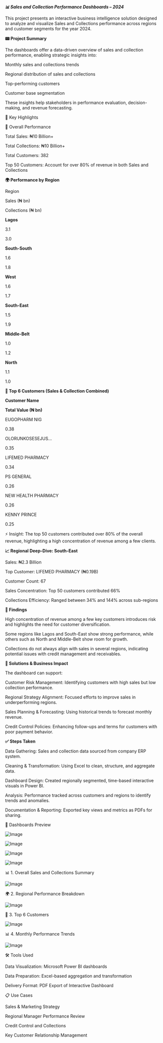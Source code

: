 ***📊 Sales and Collection Performance Dashboards – 2024***

This project presents an interactive business intelligence solution designed to analyze and visualize Sales and Collections performance across regions and customer segments for the year 2024.

**📟 Project Summary**

The dashboards offer a data-driven overview of sales and collection performance, enabling strategic insights into:

Monthly sales and collections trends

Regional distribution of sales and collections

Top-performing customers

Customer base segmentation

These insights help stakeholders in performance evaluation, decision-making, and revenue forecasting.

📌 Key Highlights

🚀 Overall Performance

Total Sales: ₦10 Billion+

Total Collections: ₦10 Billion+

Total Customers: 382

Top 50 Customers: Account for over 80% of revenue in both Sales and Collections

**🌍 Performance by Region**

Region

Sales (₦ bn)

Collections (₦ bn)

**Lagos**

3.1

3.0

**South-South**

1.6

1.8

**West**

1.6

1.7

**South-East**

1.5

1.9

**Middle-Belt**

1.0

1.2

**North**

1.1

1.0

**👥 Top 6 Customers (Sales & Collection Combined)**

**Customer Name**

**Total Value (₦ bn)**

EUGOPHARM NIG

0.38

OLORUNKOSESEJUS...

0.35

LIFEMED PHARMACY

0.34

PS GENERAL

0.26

NEW HEALTH PHARMACY

0.26

KENNY PRINCE

0.25

⚡ Insight: The top 50 customers contributed over 80% of the overall revenue, highlighting a high concentration of revenue among a few clients.

**📈 Regional Deep-Dive: South-East**

Sales: ₦2.3 Billion

Top Customer: LIFEMED PHARMACY (₦0.19B)

Customer Count: 67

Sales Concentration: Top 50 customers contributed 66%

Collections Efficiency: Ranged between 34% and 144% across sub-regions

**🔎 Findings**

High concentration of revenue among a few key customers introduces risk and highlights the need for customer diversification.

Some regions like Lagos and South-East show strong performance, while others such as North and Middle-Belt show room for growth.

Collections do not always align with sales in several regions, indicating potential issues with credit management and receivables.

**🔧 Solutions & Business Impact**

The dashboard can support:

Customer Risk Management: Identifying customers with high sales but low collection performance.

Regional Strategy Alignment: Focused efforts to improve sales in underperforming regions.

Sales Planning & Forecasting: Using historical trends to forecast monthly revenue.

Credit Control Policies: Enhancing follow-ups and terms for customers with poor payment behavior.

**✅ Steps Taken**

Data Gathering: Sales and collection data sourced from company ERP system.

Cleaning & Transformation: Using Excel to clean, structure, and aggregate data.

Dashboard Design: Created regionally segmented, time-based interactive visuals in Power BI.

Analysis: Performance tracked across customers and regions to identify trends and anomalies.

Documentation & Reporting: Exported key views and metrics as PDFs for sharing.

📃 Dashboards Preview 

![Image](https://github.com/user-attachments/assets/2e32b349-847b-4311-89e6-a8f7b5216c6c)

![Image](https://github.com/user-attachments/assets/c0ca22cf-6cad-4aaa-97a8-57af08cd8b9a)

![Image](https://github.com/user-attachments/assets/d94596be-df38-464f-aa1b-cb1e626f1e0d)

![Image](https://github.com/user-attachments/assets/cdf4d2ed-7b5b-4d10-a2cd-699f72985fee)

📊 1. Overall Sales and Collections Summary

![Image](https://github.com/user-attachments/assets/b8a975a4-1391-4b80-83af-07c31abdde44)

🌍 2. Regional Performance Breakdown

![Image](https://github.com/user-attachments/assets/a8021be2-7c8c-4019-8dbe-eed5c4d24b00)

👥 3. Top 6 Customers

![Image](https://github.com/user-attachments/assets/82b236b1-5d56-4810-9de0-31b67d74391f)

📊 4. Monthly Performance Trends

![Image](https://github.com/user-attachments/assets/a17851e5-c3f1-413c-af59-df1c44b41870)

🛠️ Tools Used

Data Visualization: Microsoft Power BI dashboards

Data Preparation: Excel-based aggregation and transformation

Delivery Format: PDF Export of Interactive Dashboard

📋 Use Cases

Sales & Marketing Strategy

Regional Manager Performance Review

Credit Control and Collections

Key Customer Relationship Management
